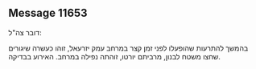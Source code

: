 ## Message 11653

דובר צה"ל:

בהמשך להתרעות שהופעלו לפני זמן קצר במרחב עמק יזרעאל, זוהו כעשרה שיגורים שחצו משטח לבנון, מרביתם יורטו, זוהתה נפילה במרחב. האירוע בבדיקה.

